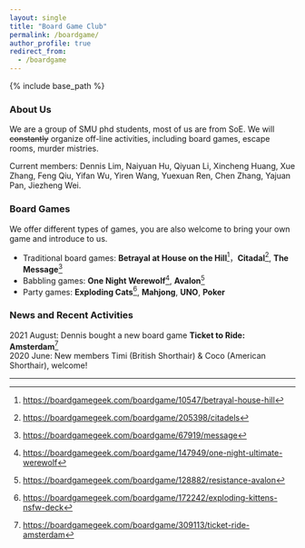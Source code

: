 ```yaml
---
layout: single
title: "Board Game Club"
permalink: /boardgame/
author_profile: true
redirect_from:
  - /boardgame
---
```


{% include base_path %}

### About Us

We are a group of SMU phd students, most of us are from SoE. We will ~~constantly~~ organize off-line 
activities, including board games, escape rooms, murder mistries.   

Current members: Dennis Lim, Naiyuan Hu, Qiyuan Li, Xincheng Huang, Xue Zhang, Feng Qiu, Yifan Wu, Yiren Wang, Yuexuan Ren, Chen Zhang, Yajuan Pan, Jiezheng Wei.


### Board Games

We offer different types of games, you are also welcome to bring your own game and introduce to us. 

* Traditional board games: **Betrayal at House on the Hill**[^1]，**Citadal**[^2], **The Message**[^3] 
* Babbling games: **One Night Werewolf**[^4], **Avalon**[^5]
* Party games: **Exploding Cats**[^6], **Mahjong**, **UNO**, **Poker**

### News and Recent Activities

2021 August: Dennis bought a new board game **Ticket to Ride: Amsterdam**[^7]  
2020 June: New members Timi (British Shorthair) & Coco (American Shorthair), welcome!

-----------
[^1]: <https://boardgamegeek.com/boardgame/10547/betrayal-house-hill>  
[^2]: <https://boardgamegeek.com/boardgame/205398/citadels>  
[^3]: <https://boardgamegeek.com/boardgame/67919/message>  
[^4]: <https://boardgamegeek.com/boardgame/147949/one-night-ultimate-werewolf>  
[^5]: <https://boardgamegeek.com/boardgame/128882/resistance-avalon>  
[^6]: <https://boardgamegeek.com/boardgame/172242/exploding-kittens-nsfw-deck>  
[^7]: <https://boardgamegeek.com/boardgame/309113/ticket-ride-amsterdam>
